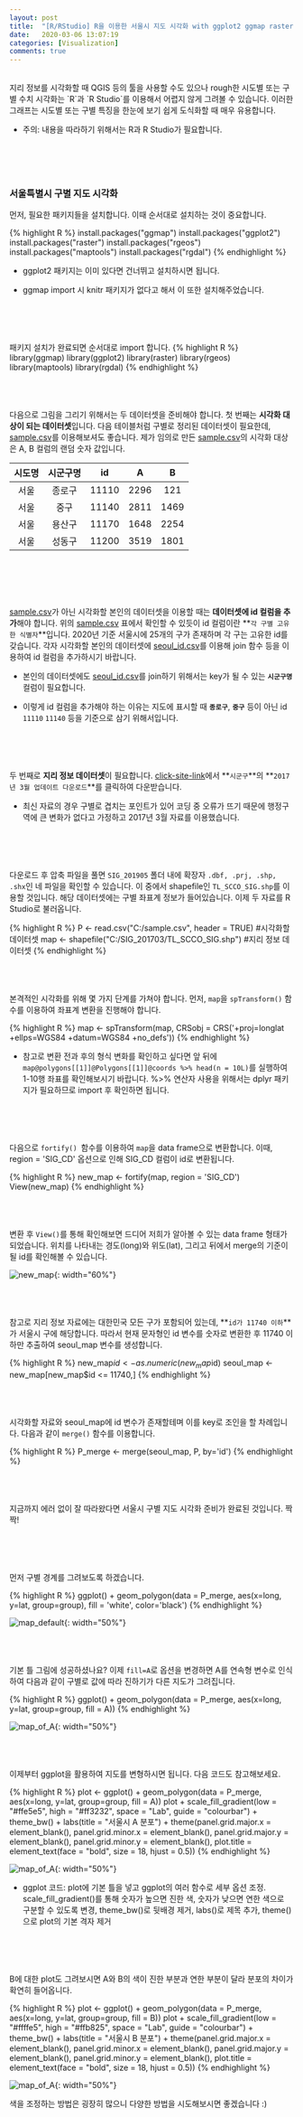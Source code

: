 ```yaml
---
layout: post
title:  "[R/RStudio] R을 이용한 서울시 지도 시각화 with ggplot2 ggmap raster rgeos maptools rgdal packages"
date:   2020-03-06 13:07:19
categories: [Visualization]
comments: true
---
```

<br>
지리 정보를 시각화할 때 QGIS 등의 툴을 사용할 수도 있으나 rough한 시도별 또는 구별 수치 시각화는 `R`과 `R Studio`를 이용해서 어렵지 않게 그려볼 수 있습니다. 이러한 그래프는 시도별 또는 구별 특징을 한눈에 보기 쉽게 도식화할 때 매우 유용합니다.

* 주의: 내용을 따라하기 위해서는 R과 R Studio가 필요합니다.  
<br><br><br><br>

### 서울특별시 구별 지도 시각화  

먼저, 필요한 패키지들을 설치합니다. 이때 순서대로 설치하는 것이 중요합니다.

{% highlight R %}
install.packages("ggmap")
install.packages("ggplot2")
install.packages("raster")
install.packages("rgeos")
install.packages("maptools")
install.packages("rgdal")
{% endhighlight %}

* ggplot2 패키지는 이미 있다면 건너뛰고 설치하시면 됩니다.

* ggmap import 시 knitr 패키지가 없다고 해서 이 또한 설치해주었습니다.  
<br><br><br><br>

패키지 설치가 완료되면 순서대로 import 합니다.
{% highlight R %}
library(ggmap)
library(ggplot2)
library(raster)
library(rgeos)
library(maptools)
library(rgdal)
{% endhighlight %}  
<br><br><br>

다음으로 그림을 그리기 위해서는 두 데이터셋을 준비해야 합니다. 첫 번째는 **시각화 대상이 되는 데이터셋**입니다. 다음 테이블처럼 구별로 정리된 데이터셋이 필요한데, [sample.csv][sample-data]를 이용해보셔도 좋습니다. 제가 임의로 만든 [sample.csv][sample-data]의 시각화 대상은 A, B 컬럼의 랜덤 숫자 값입니다.  

| 시도명 | 시군구명 | id | A | B |
|:-:|:-:|:-:|:-:|:-:|
| 서울 | 종로구 | 11110 | 2296 | 121 |
| 서울 | 중구 | 11140 | 2811 | 1469 |
| 서울 | 용산구 | 11170 | 1648 | 2254 |
| 서울 | 성동구 | 11200 | 3519 | 1801 |

<!-- :---- 좌측정렬 / :---: 중앙정렬 / ----: 우측정렬 -->
<br><br><br><br>

[sample.csv][sample-data]가 아닌 시각화할 본인의 데이터셋을 이용할 때는 **데이터셋에 id 컬럼을 추가**해야 합니다. 위의 [sample.csv][sample-data] 표에서 확인할 수 있듯이 id 컬럼이란 **`각 구별 고유한 식별자`**입니다. 2020년 기준 서울시에 25개의 구가 존재하며 각 구는 고유한 id를 갖습니다. 각자 시각화할 본인의 데이터셋에 [seoul_id.csv][seoul-id]를 이용해 join 함수 등을 이용하여 id 컬럼을 추가하시기 바랍니다. 

* 본인의 데이터셋에도 [seoul_id.csv][seoul-id]를 join하기 위해서는 key가 될 수 있는 **`시군구명`** 컬럼이 필요합니다.

* 이렇게 id 컬럼을 추가해야 하는 이유는 지도에 표시할 때 **`종로구`**,  **`중구`** 등이 아닌 id `11110` `11140` 등을 기준으로 삼기 위해서입니다.  
<br><br><br><br>

두 번째로 **지리 정보 데이터셋**이 필요합니다. [click-site-link][site-link]에서 **`시군구`**의 **`2017년 3월 업데이트 다운로드`**를 클릭하여 다운받습니다.

* 최신 자료의 경우 구별로 겹치는 포인트가 있어 코딩 중 오류가 뜨기 때문에 행정구역에 큰 변화가 없다고 가정하고 2017년 3월 자료를 이용했습니다.  
<br><br><br><br>

다운로드 후 압축 파일을 풀면 `SIG_201905` 폴더 내에 확장자 `.dbf, .prj, .shp, .shx`인 네 파일을 확인할 수 있습니다. 이 중에서 shapefile인 `TL_SCCO_SIG.shp`를 이용할 것입니다. 해당 데이터셋에는 구별 좌표계 정보가 들어있습니다. 이제 두 자료를 R Studio로 불러옵니다.

{% highlight R %}
P <- read.csv("C:/sample.csv", header = TRUE) #시각화할 데이터셋
map <- shapefile("C:/SIG_201703/TL_SCCO_SIG.shp") #지리 정보 데이터셋
{% endhighlight %}  
<br><br><br>

본격적인 시각화를 위해 몇 가지 단계를 가쳐야 합니다. 먼저, `map`을 `spTransform()` 함수를 이용하여 좌표계 변환을 진행해야 합니다.

{% highlight R %}
map <- spTransform(map, CRSobj = CRS('+proj=longlat +ellps=WGS84 +datum=WGS84 +no_defs'))
{% endhighlight %}

* 참고로 변환 전과 후의 형식 변화를 확인하고 싶다면 앞 뒤에 `map@polygons[[1]]@Polygons[[1]]@coords %>% head(n = 10L)`를 실행하여 1-10행 좌표를 확인해보시기 바랍니다. %>% 연산자 사용을 위해서는 dplyr 패키지가 필요하므로 import 후 확인하면 됩니다.  
<br><br><br><br>

다음으로 `fortify() `함수를 이용하여 `map`을 data frame으로 변환합니다. 이때, region = 'SIG_CD' 옵션으로 인해 SIG_CD 컬럼이 id로 변환됩니다. 

{% highlight R %}
new_map <- fortify(map, region = 'SIG_CD')
View(new_map)
{% endhighlight %}  
<br><br><br>

변환 후 `View()`를 통해 확인해보면 드디어 저희가 알아볼 수 있는 data frame 형태가 되었습니다. 위치를 나타내는 경도(long)와 위도(lat), 그리고 뒤에서 merge의 기준이 될 id를 확인해볼 수 있습니다.

![new_map](/!contents_plot/2020-03-07-1.jpg){: width="60%"}  
<br><br><br>

참고로 지리 정보 자료에는 대한민국 모든 구가 포함되어 있는데, **`id가 11740 이하`**가 서울시 구에 해당합니다. 따라서 현재 문자형인 id 변수를 숫자로 변환한 후 11740 이하만 추출하여 seoul_map 변수를 생성합니다.

{% highlight R %}
new_map$id <- as.numeric(new_map$id)
seoul_map <- new_map[new_map$id <= 11740,]
{% endhighlight %}  
<br><br><br>

시각화할 자료와 seoul_map에 id 변수가 존재할테며 이를 key로 조인을 할 차례입니다. 다음과 같이 `merge()` 함수를 이용합니다.

{% highlight R %}
P_merge <- merge(seoul_map, P, by='id')
{% endhighlight %}  
<br><br><br>

지금까지 에러 없이 잘 따라왔다면 서울시 구별 지도 시각화 준비가 완료된 것입니다. 짝짝!  
<br><br><br><br>

먼저 구별 경계를 그려보도록 하겠습니다.

{% highlight R %}
ggplot() + geom_polygon(data = P_merge, aes(x=long, y=lat, group=group), fill = 'white', color='black')
{% endhighlight %}  

![map_default](/!contents_plot/2020-03-07-2.jpg){: width="50%"}  
<br><br><br>

기본 틀 그림에 성공하셨나요? 이제 `fill=A`로 옵션을 변경하면 A를 연속형 변수로 인식하여 다음과 같이 구별로 값에 따라 진하기가 다른 지도가 그려집니다.

{% highlight R %}
ggplot() + geom_polygon(data = P_merge, aes(x=long, y=lat, group=group, fill = A))
{% endhighlight %}  

![map_of_A](/!contents_plot/2020-03-07-3.jpg){: width="50%"}  
<br><br><br>

이제부터 ggplot을 활용하여 지도를 변형하시면 됩니다. 다음 코드도 참고해보세요.

{% highlight R %}
plot <- ggplot() + geom_polygon(data = P_merge, aes(x=long, y=lat, group=group, fill = A))
plot + scale_fill_gradient(low = "#ffe5e5", high = "#ff3232", space = "Lab", guide = "colourbar") 
     + theme_bw() + labs(title = "서울시 A 분포") 
     + theme(panel.grid.major.x = element_blank(), panel.grid.minor.x = element_blank(), panel.grid.major.y = element_blank(), panel.grid.minor.y = element_blank(), plot.title = element_text(face = "bold", size = 18, hjust = 0.5))
{% endhighlight %}  

![map_of_A](/!contents_plot/2020-03-07-4.jpg){: width="50%"}  

* ggplot 코드: plot에 기본 틀을 넣고 ggplot의 여러 함수로 세부 옵션 조정. scale_fill_gradient()를 통해 숫자가 높으면 진한 색, 숫자가 낮으면 연한 색으로 구분할 수 있도록 변경, theme_bw()로 뒷배경 제거, labs()로 제목 추가, theme()으로 plot의 기본 격자 제거  
<br><br><br><br>

B에 대한 plot도 그려보시면 A와 B의 색이 진한 부분과 연한 부분이 달라 분포의 차이가 확연히 들어옵니다.

{% highlight R %}
plot <- ggplot() + geom_polygon(data = P_merge, aes(x=long, y=lat, group=group, fill = B))
plot + scale_fill_gradient(low = "#ffffe5", high = "#ffb825", space = "Lab", guide = "colourbar") 
     + theme_bw() + labs(title = "서울시 B 분포") 
     + theme(panel.grid.major.x = element_blank(), panel.grid.minor.x = element_blank(), panel.grid.major.y = element_blank(), panel.grid.minor.y = element_blank(), plot.title = element_text(face = "bold", size = 18, hjust = 0.5))
{% endhighlight %}  

![map_of_A](/!contents_plot/2020-03-07-5.jpg){: width="50%"}  

색을 조정하는 방법은 굉장히 많으니 다양한 방법을 시도해보시면 좋겠습니다 :)

[sample-data]: https://drive.google.com/file/d/1UjC1fHypBDnZDdUV-BuPffuggL6jL9Dw/view?usp=sharing
[seoul-id]: https://drive.google.com/file/d/1YSXQkCXeh9nDOCG_QW4agPaQPwc2cDVc/view?usp=sharing
[site-link]: http://www.gisdeveloper.co.kr/?p=2332
